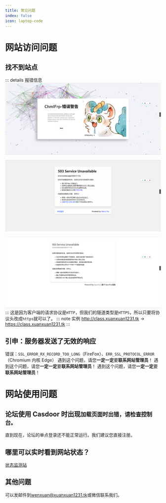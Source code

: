 ```yaml
---
title: 常见问题
index: false
icon: laptop-code
---
```


# 网站访问问题
## 找不到站点
::: details 报错信息
![ChmlFrp](chmlfrp.png)  
  
![StarryFrp](starryfrp.png)  
  
![OpenFrp](openfrp.png)
:::
这是因为客户端的请求协议是`HTTP`，但我们的隧道类型是`HTTPS`，所以只要将协议头改成`https`就可以了。
::: note 实例
http://class.xuanxuan1231.tk -> https://class.xuanxuan1231.tk
:::

## 引申：服务器发送了无效的响应
错误：`SSL_ERROR_RX_RECORD_TOO_LONG`（FireFox）、`ERR_SSL_PROTOCOL_ERROR`（Chromium 内核 Edge）
遇到这个问题，请您**一定一定**要**联系网站管理员**！
遇到这个问题，请您**一定一定**要**联系网站管理员**！
遇到这个问题，请您**一定一定**要**联系网站管理员**！


# 网站使用问题
## 论坛使用 Casdoor 时出现`加载页面时出错，请检查控制台。`
直到现在，论坛的单点登录还不能正常运行。我们建议您直接注册。

## 哪里可以实时看到网站状态？
[状态监测站](https://status.xuanxuan1231.tk)

## 其他问题
可以发邮件到[wenxuan@xuanxuan1231.tk](mailto:wenxuan@xuanxuan1231.tk)或微信联系我们。